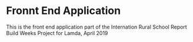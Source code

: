 # Fronnt End Application

This is the front end application part of the Internation Rural School Report Build Weeks Project for Lamda, April 2019
